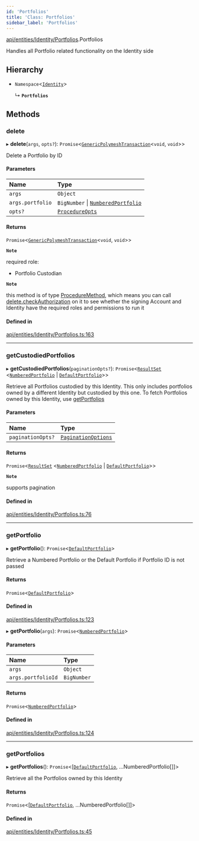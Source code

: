 ```yaml
---
id: 'Portfolios'
title: 'Class: Portfolios'
sidebar_label: 'Portfolios'
---
```


[api/entities/Identity/Portfolios](../../../../../modules/API/Entities/Identity/Portfolios/Portfolios.md).Portfolios

Handles all Portfolio related functionality on the Identity side

## Hierarchy

- `Namespace`\<[`Identity`](../Identity.md)\>

  ↳ **`Portfolios`**

## Methods

### delete

▸ **delete**(`args`, `opts?`): `Promise`\<[`GenericPolymeshTransaction`](../../../../../modules/Types/Types.md#genericpolymeshtransaction)\<`void`, `void`\>\>

Delete a Portfolio by ID

#### Parameters

| Name             | Type                                                                               |
| :--------------- | :--------------------------------------------------------------------------------- |
| `args`           | `Object`                                                                           |
| `args.portfolio` | `BigNumber` \| [`NumberedPortfolio`](../../NumberedPortfolio/NumberedPortfolio.md) |
| `opts?`          | [`ProcedureOpts`](../../../../../interfaces/Types/ProcedureOpts/ProcedureOpts.md)  |

#### Returns

`Promise`\<[`GenericPolymeshTransaction`](../../../../../modules/Types/Types.md#genericpolymeshtransaction)\<`void`, `void`\>\>

**`Note`**

required role:

- Portfolio Custodian

**`Note`**

this method is of type [ProcedureMethod](../../../../../interfaces/Types/ProcedureMethod/ProcedureMethod.md), which means you can call [delete.checkAuthorization](../../../../../interfaces/Types/ProcedureMethod/ProcedureMethod.md#checkauthorization)
on it to see whether the signing Account and Identity have the required roles and permissions to run it

#### Defined in

[api/entities/Identity/Portfolios.ts:163](https://github.com/PolymeshAssociation/polymesh-sdk/blob/95e180d28/src/api/entities/Identity/Portfolios.ts#L163)

---

### getCustodiedPortfolios

▸ **getCustodiedPortfolios**(`paginationOpts?`): `Promise`\<[`ResultSet`](../../../../../interfaces/Types/ResultSet/ResultSet.md) \<[`NumberedPortfolio`](../../NumberedPortfolio/NumberedPortfolio.md) \| [`DefaultPortfolio`](../../DefaultPortfolio/DefaultPortfolio.md)\>\>

Retrieve all Portfolios custodied by this Identity.
This only includes portfolios owned by a different Identity but custodied by this one.
To fetch Portfolios owned by this Identity, use [getPortfolios](Portfolios.md#getportfolios)

#### Parameters

| Name              | Type                                                                                          |
| :---------------- | :-------------------------------------------------------------------------------------------- |
| `paginationOpts?` | [`PaginationOptions`](../../../../../interfaces/Types/PaginationOptions/PaginationOptions.md) |

#### Returns

`Promise`\<[`ResultSet`](../../../../../interfaces/Types/ResultSet/ResultSet.md) \<[`NumberedPortfolio`](../../NumberedPortfolio/NumberedPortfolio.md) \| [`DefaultPortfolio`](../../DefaultPortfolio/DefaultPortfolio.md)\>\>

**`Note`**

supports pagination

#### Defined in

[api/entities/Identity/Portfolios.ts:76](https://github.com/PolymeshAssociation/polymesh-sdk/blob/95e180d28/src/api/entities/Identity/Portfolios.ts#L76)

---

### getPortfolio

▸ **getPortfolio**(): `Promise`\<[`DefaultPortfolio`](../../DefaultPortfolio/DefaultPortfolio.md)\>

Retrieve a Numbered Portfolio or the Default Portfolio if Portfolio ID is not passed

#### Returns

`Promise`\<[`DefaultPortfolio`](../../DefaultPortfolio/DefaultPortfolio.md)\>

#### Defined in

[api/entities/Identity/Portfolios.ts:123](https://github.com/PolymeshAssociation/polymesh-sdk/blob/95e180d28/src/api/entities/Identity/Portfolios.ts#L123)

▸ **getPortfolio**(`args`): `Promise`\<[`NumberedPortfolio`](../../NumberedPortfolio/NumberedPortfolio.md)\>

#### Parameters

| Name               | Type        |
| :----------------- | :---------- |
| `args`             | `Object`    |
| `args.portfolioId` | `BigNumber` |

#### Returns

`Promise`\<[`NumberedPortfolio`](../../NumberedPortfolio/NumberedPortfolio.md)\>

#### Defined in

[api/entities/Identity/Portfolios.ts:124](https://github.com/PolymeshAssociation/polymesh-sdk/blob/95e180d28/src/api/entities/Identity/Portfolios.ts#L124)

---

### getPortfolios

▸ **getPortfolios**(): `Promise`\<[[`DefaultPortfolio`](../../DefaultPortfolio/DefaultPortfolio.md), ...NumberedPortfolio[]]\>

Retrieve all the Portfolios owned by this Identity

#### Returns

`Promise`\<[[`DefaultPortfolio`](../../DefaultPortfolio/DefaultPortfolio.md), ...NumberedPortfolio[]]\>

#### Defined in

[api/entities/Identity/Portfolios.ts:45](https://github.com/PolymeshAssociation/polymesh-sdk/blob/95e180d28/src/api/entities/Identity/Portfolios.ts#L45)
